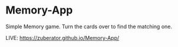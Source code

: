 # Memory-App

Simple Memory game. Turn the cards over to find the matching one.

LIVE: https://zuberator.github.io/Memory-App/

